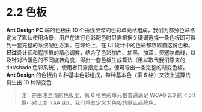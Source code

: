 # 2.2 色板

**Ant Design PC** 端的色板由 10 个由浅至深的色彩单元格组成，我们为部分色彩格定义了默认使用场景，用户在进行色彩配色时只需根据关键词选择一条色板即可得到一套完整的系统配色方案。在理论上，在 UI 设计中的色彩都应取自这份色板。
**经过**设计师和程序员的精心调教，结合了色彩加白、加黑、加深，贝塞尔曲线，以及针对冷暖色的不同旋转角度，得出一套色板生成算法（用以取代我们原来的 tint/shade 色彩系统）。使用者只需指定主色，便可导出一条完整的渐变色板。
**Ant Design** 的色板由 8 种基本色彩组成，每种基本色（第 6 格）又按上述算法衍生出 10 种渐变色
>注：在由浅至深的色板里，第 6 格色彩单元格普遍满足 WCAG 2.0 的 4.5:1 最小对比度（AA 级），我们将其定义为色板的默认品牌色。
